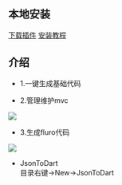 ## 本地安装
[下载插件](https://github.com/lxiuyuan/flutter_mvc/raw/master/plugin/flutter_mvc.zip)
[安装教程](https://www.jianshu.com/p/ba154b1518ec)<br/>
## 介绍
* 1.一键生成基础代码

* 2.管理维护mvc

![](https://github.com/lxiuyuan/flutter_mvc/blob/master/plugin/plugin.gif?raw=true)

* 3.生成fluro代码

![](https://github.com/lxiuyuan/flutter_mvc/blob/master/plugin/plugin.gif?raw=true)

* JsonToDart <br/>
  目录右键->New->JsonToDart